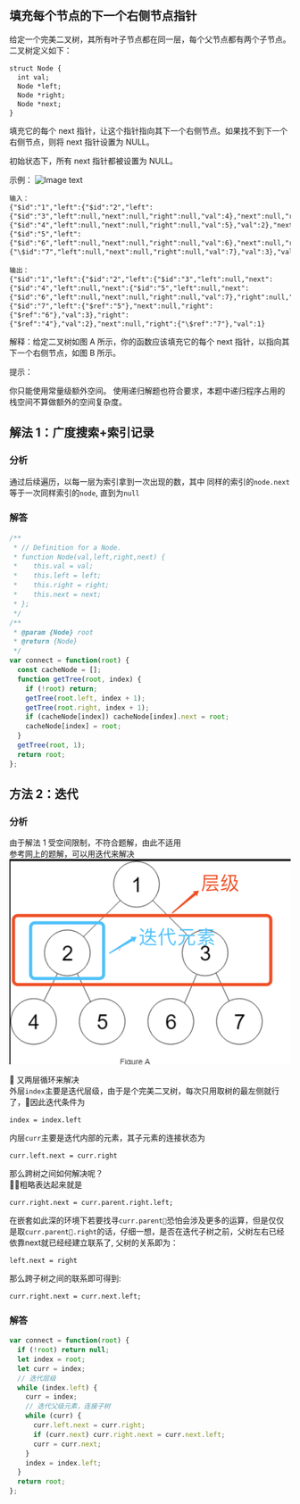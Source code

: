 ## 填充每个节点的下一个右侧节点指针

给定一个完美二叉树，其所有叶子节点都在同一层，每个父节点都有两个子节点。二叉树定义如下：

```
struct Node {
  int val;
  Node *left;
  Node *right;
  Node *next;
}
```

填充它的每个 next 指针，让这个指针指向其下一个右侧节点。如果找不到下一个右侧节点，则将 next 指针设置为 NULL。

初始状态下，所有 next 指针都被设置为 NULL。

示例：
![Image text](https://assets.leetcode-cn.com/aliyun-lc-upload/uploads/2019/02/15/116_sample.png)

```
输入：
{"$id":"1","left":{"$id":"2","left":{"$id":"3","left":null,"next":null,"right":null,"val":4},"next":null,"right":{"$id":"4","left":null,"next":null,"right":null,"val":5},"val":2},"next":null,"right":{"$id":"5","left":{"$id":"6","left":null,"next":null,"right":null,"val":6},"next":null,"right":{"\$id":"7","left":null,"next":null,"right":null,"val":7},"val":3},"val":1}

输出：
{"$id":"1","left":{"$id":"2","left":{"$id":"3","left":null,"next":{"$id":"4","left":null,"next":{"$id":"5","left":null,"next":{"$id":"6","left":null,"next":null,"right":null,"val":7},"right":null,"val":6},"right":null,"val":5},"right":null,"val":4},"next":{"$id":"7","left":{"$ref":"5"},"next":null,"right":{"$ref":"6"},"val":3},"right":{"$ref":"4"},"val":2},"next":null,"right":{"\$ref":"7"},"val":1}

```

解释：给定二叉树如图 A 所示，你的函数应该填充它的每个 next 指针，以指向其下一个右侧节点，如图 B 所示。

提示：

你只能使用常量级额外空间。
使用递归解题也符合要求，本题中递归程序占用的栈空间不算做额外的空间复杂度。

## 解法 1：广度搜索+索引记录

### 分析

通过后续遍历，以每一层为索引拿到一次出现的数，其中 同样的索引的`node.next`等于一次同样索引的`node`, 直到为`null`

### 解答

```javascript
/**
 * // Definition for a Node.
 * function Node(val,left,right,next) {
 *    this.val = val;
 *    this.left = left;
 *    this.right = right;
 *    this.next = next;
 * };
 */
/**
 * @param {Node} root
 * @return {Node}
 */
var connect = function(root) {
  const cacheNode = [];
  function getTree(root, index) {
    if (!root) return;
    getTree(root.left, index + 1);
    getTree(root.right, index + 1);
    if (cacheNode[index]) cacheNode[index].next = root;
    cacheNode[index] = root;
  }
  getTree(root, 1);
  return root;
};
```

## 方法 2：迭代

### 分析

由于解法 1 受空间限制，不符合题解，由此不适用  
参考网上的题解，可以用迭代来解决  
<img src="../../static/116.png"/>

 又两层循环来解决  
外层`index`主要是迭代层级，由于是个完美二叉树，每次只用取树的最左侧就行了，因此迭代条件为
```
index = index.left   
```
内层`curr`主要是迭代内部的元素，其子元素的连接状态为
```
curr.left.next = curr.right
```
那么跨树之间如何解决呢？  
粗略表达起来就是  
```
curr.right.next = curr.parent.right.left;
```
在嵌套如此深的环境下若要找寻`curr.parent`恐怕会涉及更多的运算，但是仅仅是取`curr.parent.right`的话，仔细一想，是否在迭代子树之前，父树左右已经依靠next就已经经建立联系了, 父树的关系即为：  
```
left.next = right
```
那么跨子树之间的联系即可得到:  
```
curr.right.next = curr.next.left;
```
### 解答

```javascript
var connect = function(root) {
  if (!root) return null;
  let index = root;
  let curr = index;
  // 迭代层级
  while (index.left) {
    curr = index;
    // 迭代父级元素，连接子树
    while (curr) {
      curr.left.next = curr.right;
      if (curr.next) curr.right.next = curr.next.left;
      curr = curr.next;
    }
    index = index.left;
  }
  return root;
};
```
